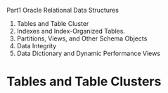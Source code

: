 Part1 Oracle Relational Data Structures

1. Tables and Table Cluster
2. Indexes and Index-Organized Tables.
3. Partitions, Views, and Other Schema Objects
4. Data Integrity
5. Data Dictionary and Dynamic Performance Views

# Tables and Table Clusters

